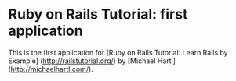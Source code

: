 #  Ruby on Rails Tutorial: first application

This is the first application for [Ruby on Rails Tutorial: Learn Rails by Example] (http://railstutorial.org/)
by [Michael Hartl] (http://michaelhartl.com/).
